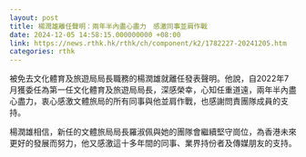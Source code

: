 ```yaml
---
layout: post
title: 楊潤雄離任聲明：兩年半內盡心盡力　感激同事並肩作戰
date: 2024-12-05 14:58:15.000000000 +08:00
link: https://news.rthk.hk/rthk/ch/component/k2/1782227-20241205.htm
categories: rthk
---
```


被免去文化體育及旅遊局局長職務的楊潤雄就離任發表聲明。他說，自2022年7月獲委任為第一任文化體育及旅遊局局長，深感榮幸，心知任重道遠，兩年半內盡心盡力，衷心感激文體旅局的所有同事與他並肩作戰，也感謝問責團隊成員的支持。

楊潤雄相信，新任的文體旅局局長羅淑佩與她的團隊會繼續堅守崗位，為香港未來更好的發展而努力，他又感激這十多年間的同事、業界持份者及傳媒朋友的支持。
